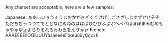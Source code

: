 Any charset are acceptable, here are a few samples:

Japanese: ぁあぃいぅうぇえぉおかがきぎくぐけげこごさざしじすずせぜそぞただちぢっつづてでとどなにぬねのはばぱひびぴふぶぷへべぺほぼぽまみむめもゃやゅゆょよらりるれろゎわゐをんゔゕゖ
French: ÀÂÄÈÉÊËÎÏÔŒÙÛÜŸàâäèéêëîïôœùûüÿÇç«»€

